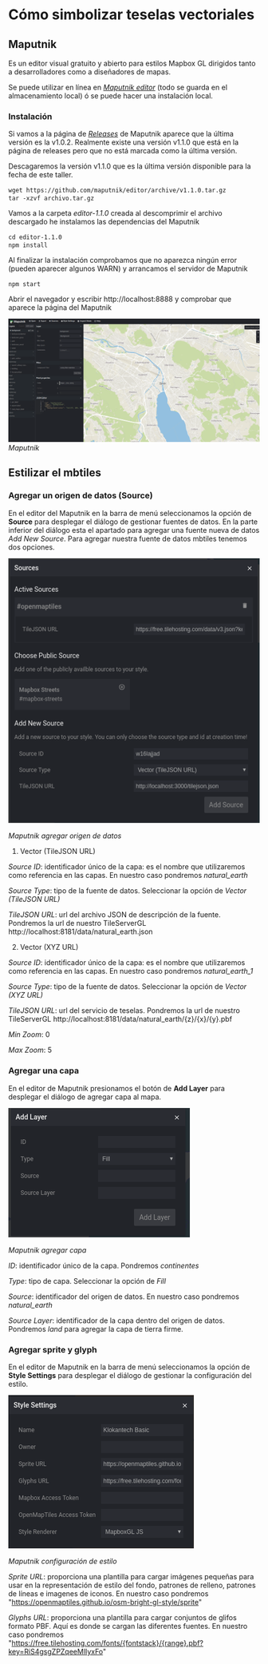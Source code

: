 # Cómo simbolizar teselas vectoriales

## Maputnik

Es un editor visual gratuito y abierto para estilos Mapbox GL dirigidos tanto a desarrolladores como a diseñadores de mapas.

Se puede utilizar en línea en [*Maputnik editor*](https://maputnik.github.io/editor/) (todo se guarda en el almacenamiento local) ó se puede hacer una instalación local.

### Instalación 

Si vamos a la página de [*Releases*](https://github.com/maputnik/editor/releases) de Maputnik aparece que la última versión es la v1.0.2. Realmente existe una versión v1.1.0 que está en la página de releases pero que no está marcada como la última versión.

Descagaremos la versión v1.1.0 que es la última versión disponible para la fecha de este taller. 

```
wget https://github.com/maputnik/editor/archive/v1.1.0.tar.gz
tar -xzvf archivo.tar.gz
```

Vamos a la carpeta *editor-1.1.0* creada al descomprimir el archivo descargado he instalamos las dependencias del Maputnik

```
cd editor-1.1.0
npm install
```

Al finalizar la instalación comprobamos que no aparezca ningún error (pueden aparecer algunos WARN) y arrancamos el servidor de Maputnik

```
npm start
```

Abrir el navegador y escribir http://localhost:8888 y comprobar que aparece la página del Maputnik

![Maputnik](img/maputnik.png)
*Maputnik*

## Estilizar el mbtiles

### Agregar un origen de datos (Source)

En el editor del Maputnik en la barra de menú seleccionamos la opción de **Source** para desplegar el diálogo de gestionar fuentes de datos. En la parte inferior del diálogo esta el apartado para agregar una fuente nueva de datos *Add New Source*. Para agregar nuestra fuente de datos mbtiles tenemos dos opciones.

![Maputnik Add Source](img/maputnik_add_source.png)

*Maputnik agregar origen de datos*

1. Vector (TileJSON URL)

*Source ID*: identificador único de la capa: es el nombre que utilizaremos como referencia en las capas. En nuestro caso pondremos *natural_earth*

*Source Type*: tipo de la fuente de datos. Seleccionar la opción de *Vector (TileJSON URL)*

*TileJSON URL*: url del archivo JSON de descripción de la fuente. Pondremos la url de nuestro TileServerGL http://localhost:8181/data/natural_earth.json


2. Vector (XYZ URL)

*Source ID*: identificador único de la capa: es el nombre que utilizaremos como referencia en las capas. En nuestro caso pondremos *natural_earth_1*

*Source Type*: tipo de la fuente de datos. Seleccionar la opción de *Vector (XYZ URL)*

*TileJSON URL*: url del servicio de teselas. Pondremos la url de nuestro TileServerGL http://localhost:8181/data/natural_earth/{z}/{x}/{y}.pbf

*Min Zoom*: 0

*Max Zoom*: 5

### Agregar una capa

En el editor de Maputnik presionamos el botón de **Add Layer** para desplegar el diálogo de agregar capa al mapa. 

![Maputnik Add Layer](img/maputnik_add_layer.png)

*Maputnik agregar capa*

*ID*: identificador único de la capa. Pondremos *continentes*

*Type*: tipo de capa. Seleccionar la opción de *Fill*

*Source*: identificador del origen de datos. En nuestro caso pondremos *natural_earth*

*Source Layer*: identificador de la capa dentro del origen de datos. Pondremos *land* para agregar la capa de tierra firme.

### Agregar sprite y glyph

En el editor de Maputnik en la barra de menú seleccionamos la opción de **Style Settings** para desplegar el diálogo de gestionar la configuración del estilo.

![Maputnik Style Settings](img/maputnik_style_settings.png)

*Maputnik configuración de estilo*


*Sprite URL*: proporciona una plantilla para cargar imágenes pequeñas para usar en la representación de estilo del fondo, patrones de relleno, patrones de líneas e imagenes de iconos. En nuestro caso pondremos "https://openmaptiles.github.io/osm-bright-gl-style/sprite"

*Glyphs URL*: proporciona una plantilla para cargar conjuntos de glifos formato PBF. Aquí es donde se cargan las diferentes fuentes. En nuestro caso pondremos "https://free.tilehosting.com/fonts/{fontstack}/{range}.pbf?key=RiS4gsgZPZqeeMlIyxFo"
